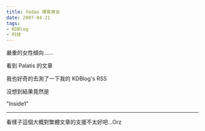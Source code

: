 ```yaml
---
title: Yodao 博客男女
date: 2007-04-21
tags:
- KDBlog
- 科技
---
```

嚴重的女性傾向......



看到 Palatis 的文章

我也好奇的去測了一下我的 KDBlog's RSS

沒想到結果竟然是

"Inside1"

---

看樣子這個大概對繁體文章的支援不太好吧...Orz

